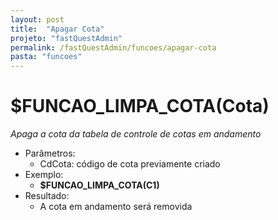 ```yaml
---
layout: post
title:  "Apagar Cota"
projeto: "fastQuestAdmin"
permalink: /fastQuestAdmin/funcoes/apagar-cota
pasta: "funcoes"
---
```

# $FUNCAO_LIMPA_COTA(Cota)

*Apaga a cota da tabela de controle de cotas em andamento*
- Parâmetros:
    - CdCota: código de cota previamente criado
- Exemplo:
    - **$FUNCAO_LIMPA_COTA(C1)**
- Resultado:
    - A cota em andamento será removida

